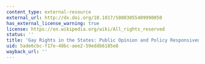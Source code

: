 ```yaml
---
content_type: external-resource
external_url: http://dx.doi.org/10.1017/S0003055409990050
has_external_license_warning: true
license: https://en.wikipedia.org/wiki/All_rights_reserved
status: ''
title: 'Gay Rights in the States: Public Opinion and Policy Responsiveness'
uid: 5ade6cbc-f17e-48bc-aee2-59eddb6185e8
wayback_url: ''
---
```

